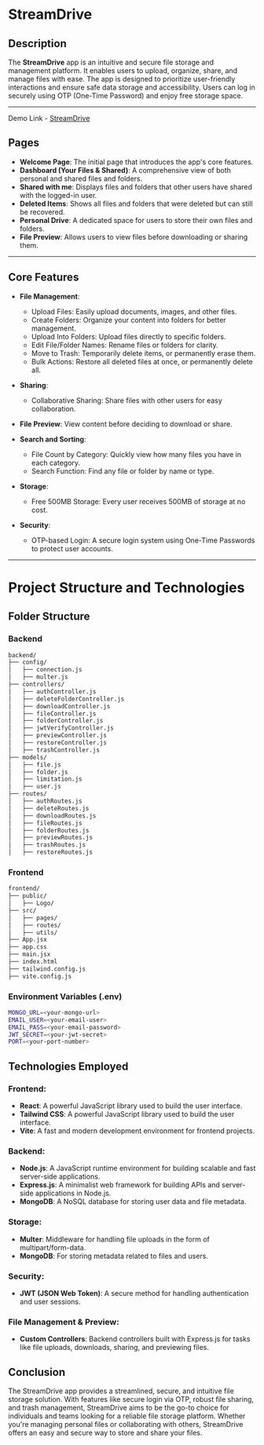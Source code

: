 # StreamDrive

## Description

The **StreamDrive** app is an intuitive and secure file storage and management platform. It enables users to upload, organize, share, and manage files with ease. The app is designed to prioritize user-friendly interactions and ensure safe data storage and accessibility. Users can log in securely using OTP (One-Time Password) and enjoy free storage space.

---

Demo Link - [StreamDrive]()

## Pages

- **Welcome Page**: The initial page that introduces the app's core features.
- **Dashboard (Your Files & Shared)**: A comprehensive view of both personal and shared files and folders.
- **Shared with me**: Displays files and folders that other users have shared with the logged-in user.
- **Deleted Items**: Shows all files and folders that were deleted but can still be recovered.
- **Personal Drive**: A dedicated space for users to store their own files and folders.
- **File Preview**: Allows users to view files before downloading or sharing them.

---

## Core Features

- **File Management**:
  - Upload Files: Easily upload documents, images, and other files.
  - Create Folders: Organize your content into folders for better management.
  - Upload Into Folders: Upload files directly to specific folders.
  - Edit File/Folder Names: Rename files or folders for clarity.
  - Move to Trash: Temporarily delete items, or permanently erase them.
  - Bulk Actions: Restore all deleted files at once, or permanently delete all.
  
- **Sharing**:

  - Collaborative Sharing: Share files with other users for easy collaboration.

- **File Preview**: View content before deciding to download or share.
- **Search and Sorting**:

  - File Count by Category: Quickly view how many files you have in each category.
  - Search Function: Find any file or folder by name or type.

- **Storage**:
  - Free 500MB Storage: Every user receives 500MB of storage at no cost.
- **Security**:
  - OTP-based Login: A secure login system using One-Time Passwords to protect user accounts.

---

# Project Structure and Technologies

## Folder Structure

### Backend

```bash
backend/
├── config/
│   ├── connection.js
│   ├── multer.js
├── controllers/
│   ├── authController.js
│   ├── deleteFolderController.js
│   ├── downloadController.js
│   ├── fileController.js
│   ├── folderController.js
│   ├── jwtVerifyController.js
│   ├── previewController.js
│   ├── restoreController.js
│   ├── trashController.js
├── models/
│   ├── file.js
│   ├── folder.js
│   ├── limitation.js
│   ├── user.js
├── routes/
│   ├── authRoutes.js
│   ├── deleteRoutes.js
│   ├── downloadRoutes.js
│   ├── fileRoutes.js
│   ├── folderRoutes.js
│   ├── previewRoutes.js
│   ├── trashRoutes.js
│   ├── restoreRoutes.js
```

### Frontend

```bash
frontend/
├── public/
│   ├── Logo/
├── src/
│   ├── pages/
│   ├── routes/
│   ├── utils/
├── App.jsx
├── app.css
├── main.jsx
├── index.html
├── tailwind.config.js
├── vite.config.js
```

### Environment Variables (.env)

```bash
MONGO_URL=<your-mongo-url>
EMAIL_USER=<your-email-user>
EMAIL_PASS=<your-email-password>
JWT_SECRET=<your-jwt-secret>
PORT=<your-port-number>
```

## Technologies Employed

### Frontend:

- **React**: A powerful JavaScript library used to build the user interface.
- **Tailwind CSS**: A powerful JavaScript library used to build the user interface.
- **Vite**: A fast and modern development environment for frontend projects.

### Backend:

- **Node.js**: A JavaScript runtime environment for building scalable and fast server-side applications.
- **Express.js**: A minimalist web framework for building APIs and server-side applications in Node.js.
- **MongoDB**: A NoSQL database for storing user data and file metadata.

### Storage:

- **Multer**: Middleware for handling file uploads in the form of multipart/form-data.
- **MongoDB**: For storing metadata related to files and users.

### Security:

- **JWT (JSON Web Token)**: A secure method for handling authentication and user sessions.

### File Management & Preview:

- **Custom Controllers**: Backend controllers built with Express.js for tasks like file uploads, downloads, sharing, and previewing files.

## Conclusion

The StreamDrive app provides a streamlined, secure, and intuitive file storage solution. With features like secure login via OTP, robust file sharing, and trash management, StreamDrive aims to be the go-to choice for individuals and teams looking for a reliable file storage platform. Whether you're managing personal files or collaborating with others, StreamDrive offers an easy and secure way to store and share your files.
